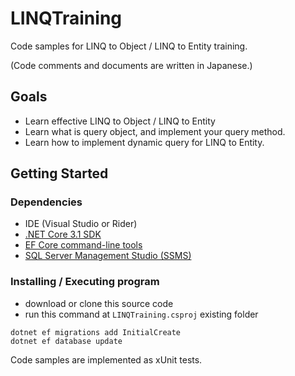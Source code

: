 # LINQTraining
 Code samples for LINQ to Object / LINQ to Entity training.

 (Code comments and documents are written in Japanese.)

## Goals
* Learn effective LINQ to Object / LINQ to Entity
* Learn what is query object, and implement your query method.
* Learn how to implement dynamic query for LINQ to Entity.

## Getting Started

### Dependencies
* IDE (Visual Studio or Rider)
* [.NET Core 3.1 SDK](https://dotnet.microsoft.com/en-us/download/dotnet/3.1)
* [EF Core command-line tools](https://learn.microsoft.com/en-us/ef/core/cli/dotnet)
* [SQL Server Management Studio (SSMS)](https://learn.microsoft.com/en-us/sql/ssms/download-sql-server-management-studio-ssms?view=sql-server-ver16)

### Installing / Executing program
* download or clone this source code
* run this command at ```LINQTraining.csproj``` existing folder
```
dotnet ef migrations add InitialCreate
dotnet ef database update
```
Code samples are implemented as xUnit tests.
